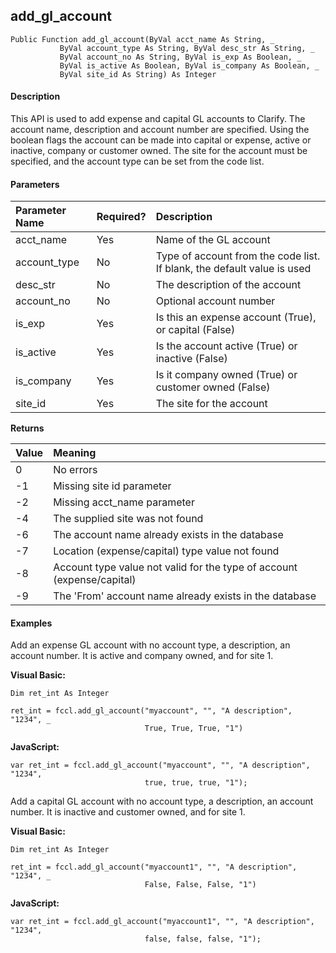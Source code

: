 add_gl_account
----------------

```
Public Function add_gl_account(ByVal acct_name As String, _
		   ByVal account_type As String, ByVal desc_str As String, _
		   ByVal account_no As String, ByVal is_exp As Boolean, _
		   ByVal is_active As Boolean, ByVal is_company As Boolean, _  
		   ByVal site_id As String) As Integer
```  

#### Description

This API is used to add expense and capital GL accounts to Clarify. The account name, description and account number are specified. Using the boolean flags the account can be made into capital or expense, active or inactive, company or customer owned. The site for the account must be specified, and the account type can be set from the code list.

#### Parameters

| Parameter Name | Required? | Description |
|:--- |:--- |:--- |
| acct_name | Yes | Name of the GL account |
| account_type | No | Type of account from the code list. If blank, the default value is used |
| desc_str | No | The description of the account |
| account_no | No | Optional account number |
| is_exp | Yes | Is this an expense account (True), or capital (False) |
| is_active | Yes | Is the account active (True) or inactive (False) |
| is_company | Yes | Is it company owned (True) or customer owned (False) |
| site_id | Yes | The site for the account |

**Returns**

| Value | Meaning |
|:--- |:--- |
| 0 | No errors |
| -1 | Missing site id parameter |
| -2 | Missing acct_name parameter |
| -4 | The supplied site was not found |
| -6 | The account name already exists in the database |
| -7 | Location (expense/capital) type value not found |
| -8 | Account type value not valid for the type of account (expense/capital) |
| -9 | The 'From' account name already exists in the database |

#### Examples

Add an expense GL account with no account type, a description, an account number. It is active and company owned, and for site 1.

**Visual Basic:**
```
Dim ret_int As Integer

ret_int = fccl.add_gl_account("myaccount", "", "A description", "1234", _
                              True, True, True, "1")
```

**JavaScript:**
```
var ret_int = fccl.add_gl_account("myaccount", "", "A description", "1234",
                              true, true, true, "1");
```

Add a capital GL account with no account type, a description, an account number. It is inactive and customer owned, and for site 1.

**Visual Basic:**
```
Dim ret_int As Integer

ret_int = fccl.add_gl_account("myaccount1", "", "A description", "1234", _
                              False, False, False, "1")
```

**JavaScript:**
```
var ret_int = fccl.add_gl_account("myaccount1", "", "A description", "1234",
                              false, false, false, "1");
```